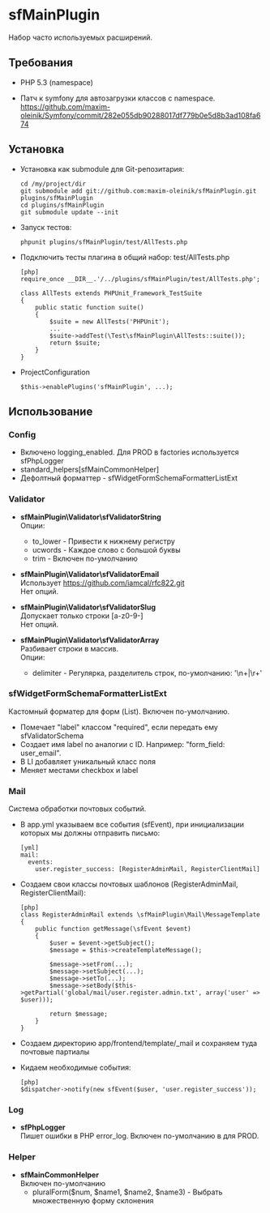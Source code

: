 sfMainPlugin
============

Набор часто используемых расширений.


Требования
----------

  * PHP 5.3 (namespace)

  * Патч к symfony для автозагрузки классов с namespace.  
    https://github.com/maxim-oleinik/Symfony/commit/282e055db90288017df779b0e5d8b3ad108fa674


Установка
---------

  * Установка как submodule для Git-репозитария:

        cd /my/project/dir
        git submodule add git://github.com:maxim-oleinik/sfMainPlugin.git plugins/sfMainPlugin
        cd plugins/sfMainPlugin
        git submodule update --init

  * Запуск тестов:

        phpunit plugins/sfMainPlugin/test/AllTests.php

  * Подключить тесты плагина в общий набор: test/AllTests.php

        [php]
        require_once __DIR__.'/../plugins/sfMainPlugin/test/AllTests.php';

        class AllTests extends PHPUnit_Framework_TestSuite
        {
            public static function suite()
            {
                $suite = new AllTests('PHPUnit');
                ...
                $suite->addTest(\Test\sfMainPlugin\AllTests::suite());
                return $suite;
            }
        }

  * ProjectConfiguration

        $this->enablePlugins('sfMainPlugin', ...);


Использование
-------------

### Config ###

  * Включено logging_enabled. Для PROD в factories используется sfPhpLogger
  * standard_helpers[sfMainCommonHelper]
  * Дефолтный форматтер - sfWidgetFormSchemaFormatterListExt


### Validator ###

  * **sfMainPlugin\Validator\sfValidatorString**  
    Опции:
      * to_lower - Привести к нижнему регистру
      * ucwords  - Каждое слово с большой буквы
      * trim     - Включен по-умолчанию

  * **sfMainPlugin\Validator\sfValidatorEmail**  
    Использует https://github.com/iamcal/rfc822.git  
    Нет опций.

  * **sfMainPlugin\Validator\sfValidatorSlug**  
    Допускает только строки [a-z0-9\-]  
    Нет опций.

  * **sfMainPlugin\Validator\sfValidatorArray**  
    Разбивает строки в массив.  
    Опции:
      * delimiter - Регулярка, разделитель строк, по-умолчанию: '\n+|\r+'


### sfWidgetFormSchemaFormatterListExt ###

Кастомный форматер для форм (List). Включен по-умолчанию.

  * Помечает "label" классом "required", если передать ему sfValidatorSchema
  * Создает имя label по аналогии с ID. Например: "form_field: user_email".
  * В LI добавляет уникальный класс поля
  * Меняет местами checkbox и label


### Mail ###

Система обработки почтовых событий.

  * В app.yml указываем все события (sfEvent), при инициализации которых мы
    должны отправить письмо:

        [yml]
        mail:
          events:
            user.register_success: [RegisterAdminMail, RegisterClientMail]

  * Создаем свои классы почтовых шаблонов (RegisterAdminMail, RegisterClientMail):

        [php]
        class RegisterAdminMail extends \sfMainPlugin\Mail\MessageTemplate
        {
            public function getMessage(\sfEvent $event)
            {
                $user = $event->getSubject();
                $message = $this->createTemplateMessage();

                $message->setFrom(...);
                $message->setSubject(...);
                $message->setTo(...);
                $message->setBody($this->getPartial('global/mail/user.register.admin.txt', array('user' => $user)));

                return $message;
            }
        }

  * Создаем директорию app/frontend/template/_mail и сохраняем туда почтовые партиалы

  * Кидаем необходимые события:

        [php]
        $dispatcher->notify(new sfEvent($user, 'user.register_success'));


### Log ###

  * **sfPhpLogger**  
    Пишет ошибки в PHP error_log. Включен по-умолчанию в для PROD.


### Helper ###

  * **sfMainCommonHelper**  
    Включен по-умолчанию
      * pluralForm($num, $name1, $name2, $name3) - Выбрать множественную форму склонения
